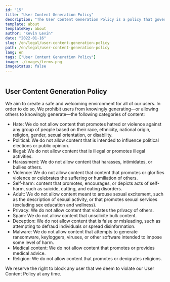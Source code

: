 ```yaml
---
id: "15"
title: "User Content Generation Policy"
description: "The User Content Generation Policy is a policy that governs how users can generate content on the platform."
template: about
templateKey: about
author: "Kevin Levin"
date: "2022-01-16"
slug: /en/legal/user-content-generation-policy
path: /en/legal/user-content-generation-policy
lang: en
tags: ["User Content Generation Policy"]
image: ./images/terms.png
imageStatus: false
---
```


```toc

```

## User Content Generation Policy

We aim to create a safe and welcoming environment for all of our users. In order to do so, We prohibit users from knowingly generating—or allowing others to knowingly generate—the following categories of content:

- Hate: We do not allow content that promotes hatred or violence against any group of people based on their race, ethnicity, national origin, religion, gender, sexual orientation, or disability.
- Political: We do not allow content that is intended to influence political elections or public opinion.
- Illegal: We do not allow content that is illegal or promotes illegal activities.
- Harassment: We do not allow content that harasses, intimidates, or bullies others.
- Violence: We do not allow content that content that promotes or glorifies violence or celebrates the suffering or humiliation of others.
- Self-harm: content that promotes, encourages, or depicts acts of self-harm, such as suicide, cutting, and eating disorders.
- Adult: We do not allow content meant to arouse sexual excitement, such as the description of sexual activity, or that promotes sexual services (excluding sex education and wellness).
- Privacy: We do not allow content that violates the privacy of others.
- Spam: We do not allow content that unsolicite bulk content.
- Deception: We do not allow content that is false or misleading, such as attempting to defraud individuals or spread disinformation.
- Malware: We do not allow content that attempts to generate ransomware, keyloggers, viruses, or other software intended to impose some level of harm.
- Medical content: We do not allow content that promotes or provides medical advice.
- Religion: We do not allow content that promotes or denigrates religions.

We reserve the right to block any user that we deem to violate our User Content Policy at any time.
